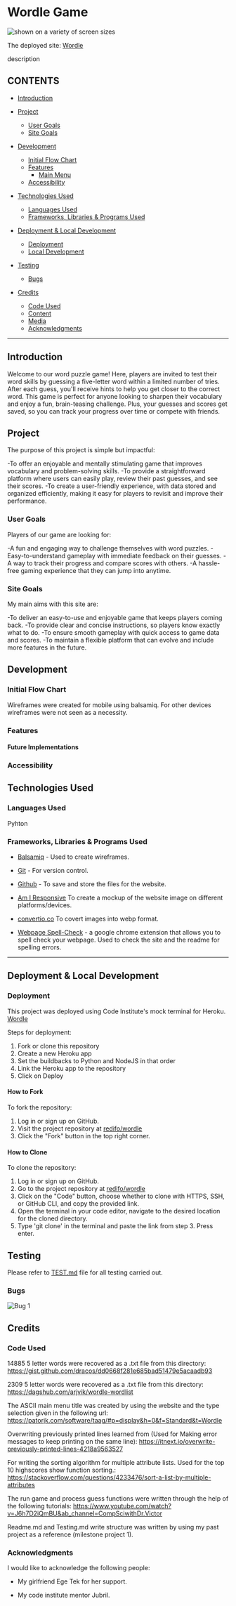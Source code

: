 # Wordle Game

![shown on a variety of screen sizes](documentation/responsive.webp)

The deployed site: [Wordle](https://wordle-ci-569efaee926b.herokuapp.com/)

description

## CONTENTS
* [Introduction](#introduction)
* [Project](#project)
  * [User Goals](#user-goals)
  * [Site Goals](#site-goals)

* [Development](#development)
  * [Initial Flow Chart](#initial-flow-chart)
  * [Features](#features)
    * [Main Menu](#main-menu)
  * [Accessibility](#accessibility)

* [Technologies Used](#technologies-used)
  * [Languages Used](#languages-used)
  * [Frameworks, Libraries & Programs Used](#frameworks-libraries--programs-used)

* [Deployment & Local Development](#deployment--local-development)
  * [Deployment](#deployment)
  * [Local Development](#local-development)

* [Testing](#testing)
  * [Bugs](#Bugs)
  
* [Credits](#credits)
  * [Code Used](#code-used)
  * [Content](#content)
  * [Media](#media)
  * [Acknowledgments](#acknowledgments)

- - -
## Introduction

Welcome to our word puzzle game! Here, players are invited to test their word skills by guessing a five-letter word within a limited number of tries. After each guess, you'll receive hints to help you get closer to the correct word. This game is perfect for anyone looking to sharpen their vocabulary and enjoy a fun, brain-teasing challenge. Plus, your guesses and scores get saved, so you can track your progress over time or compete with friends.

## Project

The purpose of this project is simple but impactful:

-To offer an enjoyable and mentally stimulating game that improves vocabulary and problem-solving skills.
-To provide a straightforward platform where users can easily play, review their past guesses, and see their scores.
-To create a user-friendly experience, with data stored and organized efficiently, making it easy for players to revisit and improve their performance.

### User Goals

Players of our game are looking for:

-A fun and engaging way to challenge themselves with word puzzles.
-Easy-to-understand gameplay with immediate feedback on their guesses.
-A way to track their progress and compare scores with others.
-A hassle-free gaming experience that they can jump into anytime.

### Site Goals

My main aims with this site are:

-To deliver an easy-to-use and enjoyable game that keeps players coming back.
-To provide clear and concise instructions, so players know exactly what to do.
-To ensure smooth gameplay with quick access to game data and scores.
-To maintain a flexible platform that can evolve and include more features in the future.

## Development

### Initial Flow Chart

Wireframes were created for mobile using balsamiq. For other devices wireframes were not seen as a necessity.

### Features


#### Future Implementations


### Accessibility


## Technologies Used

### Languages Used

Pyhton

### Frameworks, Libraries & Programs Used

* [Balsamiq](https://balsamiq.com/) - Used to create wireframes.

* [Git](https://git-scm.com/) - For version control.

* [Github](https://github.com/) - To save and store the files for the website.

* [Am I Responsive](https://ui.dev/amiresponsive) To create a mockup of the website image on different platforms/devices.
  
* [convertio.co](https://convertio.co) To covert images into webp format.

* [Webpage Spell-Check](https://chrome.google.com/webstore/detail/webpage-spell-check/mgdhaoimpabdhmacaclbbjddhngchjik/related) - a google chrome extension that allows you to spell check your webpage. Used to check the site and the readme for spelling errors.

- - -

## Deployment & Local Development

### Deployment
This project was deployed using Code Institute's mock terminal for Heroku.  [Wordle](https://wordle-ci-569efaee926b.herokuapp.com/)

Steps for deployment:

1. Fork or clone this repository
2. Create a new Heroku app
3. Set the buildbacks to Python and NodeJS in that order
4. Link the Heroku app to the repository
5. Click on Deploy

#### How to Fork

To fork the repository:

1. Log in or sign up on GitHub.
2. Visit the project repository at  [redifo/wordle](https://github.com/redifo/wordle)
3. Click the "Fork" button in the top right corner.

#### How to Clone

To clone the repository:

1. Log in or sign up on GitHub.
2. Go to the project repository at [redifo/wordle](https://github.com/redifo/wordle)
3. Click on the "Code" button, choose whether to clone with HTTPS, SSH, or GitHub CLI, and copy the provided link.
4. Open the terminal in your code editor, navigate to the desired location for the cloned directory.
5. Type 'git clone' in the terminal and paste the link from step 3. Press enter.

## Testing

Please refer to [TEST.md](TEST.md) file for all testing carried out.

### Bugs 

![Bug 1](documentation/bug1.png)

## Credits

### Code Used

14885 5 letter words were recovered as a .txt file from this directory:
https://gist.github.com/dracos/dd0668f281e685bad51479e5acaadb93

2309 5 letter words were recovered as a .txt file from this directory:
https://dagshub.com/arjvik/wordle-wordlist

The ASCII main menu title was created by using the website and the type selection given in the following url: https://patorjk.com/software/taag/#p=display&h=0&f=Standard&t=Wordle

Overwriting previously printed lines learned from (Used for Making error messages to keep printing on the same line): https://itnext.io/overwrite-previously-printed-lines-4218a9563527 

For writing the sorting algorithm for multiple attribute lists. Used for the top 10 highscores show function sorting.: https://stackoverflow.com/questions/4233476/sort-a-list-by-multiple-attributes

The run game and process guess functions were written through the help of the following tutorials: https://www.youtube.com/watch?v=J6h7D2iQmBU&ab_channel=CompSciwithDr.Victor


Readme.md and Testing.md write structure was written by using my past project as a reference (milestone project 1).

### Acknowledgments

I would like to acknowledge the following people:

* My girlfriend Ege Tek for her support.

* My code institute mentor Jubril.
